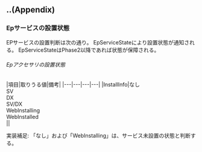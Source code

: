 ## ..(Appendix)  

### Epサービスの設置状態
EPサービスの設置判断は次の通り。
EpServiceStateにより設置状態が通知される。
EpServiceStateはPhase2以降であれば状態が保障される。
###### Epアクセサリの設置状態

|項目|取りうる値|備考|
|---|---|---|---|
|InstallInfo|なし<br/>SV<br/>DX<br/>SV/DX<br/>WebInstalling<br/>WebInstalled<br/>||

実装補足:
「なし」および「WebInstalling」は、サービス未設置の状態と判断する。